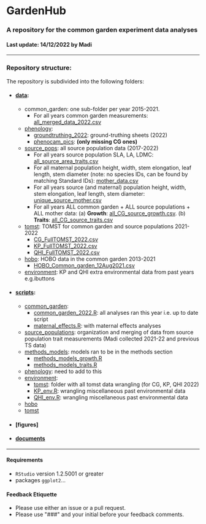# GardenHub
### A repository for the common garden experiment data analyses
#### Last update: 14/12/2022 by Madi 

******

### Repository structure:
The repository is subdivided into the following folders: 

- #### [data](https://github.com/ShrubHub/GardenHub/tree/main/data):
  - common_garden: one sub-folder per year 2015-2021.
      - For all years common garden measurements: [all_merged_data_2022.csv](https://github.com/ShrubHub/GardenHub/blob/main/data/common_garden_data_2022/all_cg_data_2022csv)
  - [phenology](https://github.com/ShrubHub/GardenHub/tree/main/data/phenology): 
    - [groundtruthing_2022](https://github.com/ShrubHub/GardenHub/tree/main/data/phenology/groundtruthing_2022): ground-truthing sheets (2022)
    - [phenocam_pics](https://github.com/ShrubHub/GardenHub/tree/main/data/phenology/phenocam_pics): **(only missing CG ones)**
  - [source_pops](https://github.com/ShrubHub/GardenHub/tree/main/data/source_pops): all source population data (2017-2022)
      - For all years source population SLA, LA, LDMC: [all_source_area_traits.csv](https://github.com/ShrubHub/GardenHub/blob/main/data/source_pops/all_source_area_traits.csv)
      - For all maternal population height, width, stem elongation, leaf length, stem diameter (note: no species IDs, can be found by matching Standard IDs):  [mother_data.csv](https://github.com/ShrubHub/GardenHub/blob/main/data/source_pops/mother_data.csv)
      - For all years source (and maternal) population height, width, stem elongation, leaf length, stem diameter:  [unique_source_mother.csv](https://github.com/ShrubHub/GardenHub/blob/main/data/source_pops/unique_source_mother.csv)
      - For all years ALL common garden + ALL source populations + ALL mother data: (a) **Growth**: [all_CG_source_growth.csv](data/all_CG_source_growth.csv ). (b) **Traits**: [all_CG_source_traits.csv](data/all_CG_source_traits.csv)
  - [tomst](https://github.com/ShrubHub/GardenHub/tree/main/data/tomst): TOMST for common garden and source populations 2021-2022
      - [CG_FullTOMST_2022.csv](https://github.com/ShrubHub/GardenHub/blob/main/data/tomst/Common_garden_TOMST_17August2022/CG_FullTOMST_2022.csv)
      - [KP_FullTOMST_2022.csv](https://github.com/ShrubHub/GardenHub/blob/main/data/tomst/Kluane_Plateau_TOMST_15August2022/KP_FullTOMST_2022.csv)
      - [QHI_FullTOMST_2022.csv](https://github.com/ShrubHub/GardenHub/blob/main/data/tomst/QHI_TOMST_August2022/QHI_FullTOMST_2022.csv)
  - [hobo](https://github.com/ShrubHub/GardenHub/tree/main/data/hobo): HOBO data in the common garden 2013-2021
      - [HOBO_Common_garden_12Aug2021.csv](https://github.com/ShrubHub/GardenHub/blob/main/data/hobo/HOBO_Common_garden_12Aug2021.csv)
  - [environment](https://github.com/ShrubHub/GardenHub/tree/main/data/environment): KP and QHI extra environmental data from past years e.g.ibuttons
  
- #### [scripts](https://github.com/ShrubHub/GardenHub/tree/main/scripts):
  - [common_garden](https://github.com/ShrubHub/GardenHub/tree/main/scripts/common_garden):
    - [common_garden_2022.R](https://github.com/ShrubHub/GardenHub/blob/main/scripts/common_garden/common_garden_2022.R): all analyses ran this year i.e. up to date script
    - [maternal_effects.R](https://github.com/ShrubHub/GardenHub/blob/main/scripts/common_garden/maternal_effects_2022.R): with maternal effects analyses 
  - [source_populations](https://github.com/ShrubHub/GardenHub/tree/main/scripts/source_populations): organization and merging of data from source population trait measurements (Madi collected 2021-22 and previous TS data)
  - [methods_models](https://github.com/ShrubHub/GardenHub/tree/main/scripts/methods_models): models ran to be in the methods section
    - [methods_models_growth.R](https://github.com/ShrubHub/GardenHub/blob/main/scripts/methods_models/methods_models_growth.R)
    - [methods_models_traits.R](https://github.com/ShrubHub/GardenHub/blob/main/scripts/methods_models/methods_models_traits.R)
  - [phenology](https://github.com/ShrubHub/GardenHub/tree/main/scripts/phenology): need to add to this 
  - [environment](https://github.com/ShrubHub/GardenHub/tree/main/scripts/environment):
    - [tomst](https://github.com/ShrubHub/GardenHub/tree/main/scripts/environment/tomst): folder with all tomst data wrangling (for CG, KP, QHI 2022)
    - [KP_env.R](https://github.com/ShrubHub/GardenHub/blob/main/scripts/environment/KP_env.R): wrangling miscellaneous past environmental data
    - [QHI_env.R](https://github.com/ShrubHub/GardenHub/blob/main/scripts/environment/QHI_env.R): wrangling miscellaneous past environmental data
  - [hobo](https://github.com/ShrubHub/GardenHub/tree/main/scripts/hobo)
  - [tomst](https://github.com/ShrubHub/GardenHub/tree/main/scripts/tomst)
  
- #### [figures]

- #### [documents](https://github.com/ShrubHub/GardenHub/tree/main/documents)

*****

#### Requirements
- `RStudio` version 1.2.5001 or greater
- packages `ggplot2`...

#### Feedback Etiquette

- Please use either an issue or a pull request.
- Please use "###" and your initial before your feedback comments.

 
